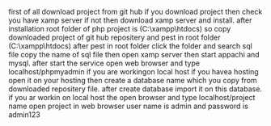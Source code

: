 first of all download project from git hub if you download project then check you have xamp server if not then download xamp server and install. after installation root folder of php project is (C:\xampp\htdocs) so copy downloaded project of git hub repositery and pest in root folder (C:\xampp\htdocs) after pest in root folder click the folder and search sql file copy the name of sql file then open xamp server then start appachi and mysql. after start the service open web browser and type localhost/phpmyadmin if you are workingon local host if you havea hosting open it on your hosting then create a database name which you copy from downloaded repositery file. after create database import it on this database. if you ar workin on local host the open browser and type localhost/project name open project in web browser user name is admin and password is admin123

